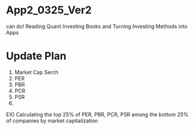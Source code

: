 # App2_0325_Ver2
can do! Reading Quant Investing Books and Turning Investing Methods into Apps

# Update Plan #
1. Market Cap Serch
2. PER
3. PBR
4. PCR
5. PSR
6. 
EX) Calculating the top 25% of PER, PBR, PCR, PSR among the bottom 25% of companies by market capitalization
